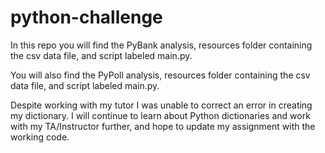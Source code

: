 # python-challenge
In this repo you will find the PyBank analysis, resources folder containing the csv data file, and script labeled main.py. 

You will also find the PyPoll analysis, resources folder containing the csv data file, and script labeled main.py. 

Despite working with my tutor I was unable to correct an error in creating my dictionary. I will continue to learn about Python dictionaries and work with my TA/Instructor further, and hope to update my assignment with the working code. 

